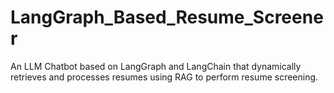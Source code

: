 # LangGraph_Based_Resume_Screener
An LLM Chatbot based on LangGraph and LangChain that dynamically retrieves and processes resumes using RAG to perform resume screening.

